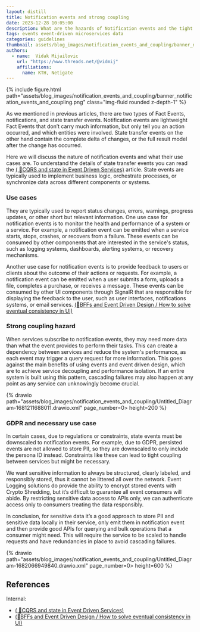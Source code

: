 ```yaml
---
layout: distill
title: Notification events and strong coupling
date: 2023-12-28 10:05:00
description: What are the hazards of Notification events and the tight coupling they create and when should it be used?
tags: events event-driven microservices data
categories: guidelines
thumbnail: assets/blog_images/notification_events_and_coupling/banner_notification_events_and_coupling.png
authors:
  - name:  Vidak Mijailovic
    url: "https://www.threads.net/@vidmij" 
    affiliations:
      name: KTH, Netigate
---
```


{% include figure.html path="assets/blog_images/notification_events_and_coupling/banner_notification_events_and_coupling.png" class="img-fluid rounded z-depth-1" %}

As we mentioned in previous articles, there are two types of Fact Events, notifications, and state transfer events. Notification events are lightweight Fact Events that don’t carry much information, but only tell you an action occurred, and which entities were involved. State transfer events on the other hand contain the complete delta of changes, or the full result model after the change has occurred. 

Here we will discuss the nature of notification events and what their use cases are. To understand the details of state transfer events you can read the [( :flags:CQRS and state in Event Driven Services)](/blog/2023/cqrs_and_state/) article. State events are typically used to implement business logic, orchestrate processes, or synchronize data across different components or systems.

### Use cases
They are typically used to report status changes, errors, warnings, progress updates, or other short but relevant information.  One use case for notification events is to monitor the health and performance of a system or a service. For example, a notification event can be emitted when a service starts, stops, crashes, or recovers from a failure. These events can be consumed by other components that are interested in the service's status, such as logging systems, dashboards, alerting systems, or recovery mechanisms.

Another use case for notification events is to provide feedback to users or clients about the outcome of their actions or requests. For example, a notification event can be emitted when a user submits a form, uploads a file, completes a purchase, or receives a message. These events can be consumed by other UI components through SignalR that are responsible for displaying the feedback to the user, such as user interfaces, notifications systems, or email services. [(:satellite:BFFs and Event Driven Design / How to solve eventual consistency in UI)](/blog/2023/bffs_and_event_driven/#how-to-solve-eventual-consistency-in-ui)

### Strong coupling hazard
When services subscribe to notification events, they may need more data than what the event provides to perform their tasks. This can create a dependency between services and reduce the system's performance, as each event may trigger a query request for more information. This goes against the main benefits of using events and event driven design, which are to achieve service decoupling and performance isolation. If an entire system is built using this pattern, cascading failures may also happen at any point as any service can unknowingly become crucial.

{% drawio path="assets/blog_images/notification_events_and_coupling/Untitled_Diagram-1681211688011.drawio.xml" page_number=0> height=200 %}

### GDPR and necessary use case
In certain cases, due to regulations or constraints, state events must be downscaled to notification events. For example, due to GDPR, persisted events are not allowed to store PII, so they are downscaled to only include the persona ID instead. Constraints like these can lead to tight coupling between services but might be necessary.

We want sensitive information to always be structured, clearly labeled, and responsibly stored, thus it cannot be littered all over the network. Event Logging solutions do provide the ability to encrypt stored events with Crypto Shredding, but it’s difficult to guarantee all event consumers will abide. By restricting sensitive data access to APIs only, we can authenticate access only to consumers treating the data responsibly. 

In conclusion, for sensitive data it’s a good approach to store PII and sensitive data locally in their service, only emit them in notification event and then provide good APIs for querying and bulk operations that a consumer might need. This will require the service to be scaled to handle requests and have redundancies in place to avoid cascading failures.

{% drawio path="assets/blog_images/notification_events_and_coupling/Untitled_Diagram-1682066949840.drawio.xml" page_number=0> height=600 %}

## References

Internal:

* [( :flags:CQRS and state in Event Driven Services)](/blog/2023/cqrs_and_state/)
* [(:satellite:BFFs and Event Driven Design / How to solve eventual consistency in UI)](/blog/2023/bffs_and_event_driven/#how-to-solve-eventual-consistency-in-ui)

